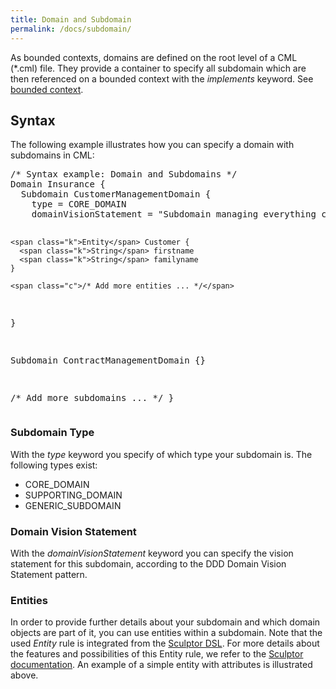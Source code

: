 ```yaml
---
title: Domain and Subdomain
permalink: /docs/subdomain/
---
```


As bounded contexts, domains are defined on the root level of a CML (*.cml) file. 
They provide a container to specify all subdomain which are then referenced on a bounded context with the _implements_ keyword. 
See [bounded context](/docs/bounded-context/).

## Syntax
The following example illustrates how you can specify a domain with subdomains in CML:

<div class="highlight"><pre><span></span><span class="c">/* Syntax example: Domain and Subdomains */</span>
<span class="k">Domain</span> Insurance {
  <span class="k">Subdomain</span> CustomerManagementDomain {
    <span class="k">type</span> = <span class="k">CORE_DOMAIN</span>
    <span class="k">domainVisionStatement</span> = <span class="s">&quot;Subdomain managing everything customer-related.&quot;</span>

    <span class="k">Entity</span> Customer {
      <span class="k">String</span> firstname
      <span class="k">String</span> familyname
    }

    <span class="c">/* Add more entities ... */</span>
  }

  <span class="k">Subdomain</span> ContractManagementDomain {}

  <span class="c">/* Add more subdomains ... */</span>
}
</pre></div>


### Subdomain Type
With the _type_ keyword you specify of which type your subdomain is. The following types exist:

 * CORE_DOMAIN
 * SUPPORTING_DOMAIN
 * GENERIC_SUBDOMAIN
 
### Domain Vision Statement
With the _domainVisionStatement_ keyword you can specify the vision statement for this subdomain, according to the DDD Domain Vision Statement pattern.

### Entities
In order to provide further details about your subdomain and which domain objects are part of it, you can use entities within a subdomain. Note that the used _Entity_ rule is integrated from the [Sculptor DSL](http://sculptorgenerator.org/). 
For more details about the features and possibilities of this Entity rule, we refer to the [Sculptor documentation](http://sculptorgenerator.org/documentation/advanced-tutorial).
An example of a simple entity with attributes is illustrated above.
